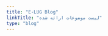 ```yaml
---
title: "E-LUG Blog"
linkTitle: "لیست موضوعات ارائه شده"
type: "blog"
---
```


<!-- Do not delete from the beginning to this point. -->

